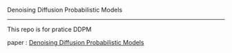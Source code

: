 Denoising Diffusion Probabilistic Models
<hr></hr>
This repo is for pratice DDPM

paper : <a href=https://arxiv.org/abs/2006.11239>Denoising Diffusion Probabilistic Models</a> 
